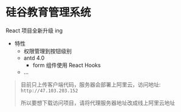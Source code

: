 # 硅谷教育管理系统

React 项目全新升级 ing

- 特性
  - 权限管理到按钮级别
  - antd 4.0
    - form 组件使用 React Hooks
  - ...

> 目前只上传客户端代码，服务器会部署上阿里云，访问地址: `http://47.103.203.152`
>
> 所以要想下载访问项目，请将代理服务器地址改成线上阿里云地址
